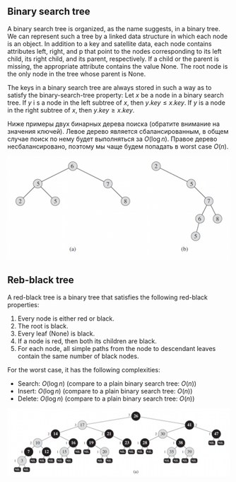 ## Binary search tree

A binary search tree is organized, as the name suggests, in a binary tree. We can represent such a tree by a linked data structure in which each node is an object. In addition to a key and satellite data, each node contains attributes left, right, and p that point to the nodes corresponding to its left child, its right child, and its parent, respectively. If a child or the parent is missing, the appropriate attribute contains the value None. The root node is the only node in the tree whose parent is None.

The keys in a binary search tree are always stored in such a way as to satisfy the binary-search-tree property:
Let $x$ be a node in a binary search tree. If $y$ i s a node in the left subtree of $x$,
then $y.key \leq x.key$. If $y$ is a node in the right subtree of $x$, then $y.key \geq x.key$.

Ниже примеры двух бинарных дерева поиска (обратите внимание на значения ключей). Левое дерево является сбалансированным, в общем случае поиск по нему будет выполняться за $O(\log n)$. Правое дерево несбалансировано, поэтому мы чаще будем попадать в worst case $O(n)$.
 
![bt example](bt_examples.png "bt example")

## Reb-black tree

A red-black tree is a binary tree that satisfies the following red-black properties:
1. Every node is either red or black.
2. The root is black.
3. Every leaf (None) is black.
4. If a node is red, then both its children are black.
5. For each node, all simple paths from the node to descendant leaves contain the same number of black nodes.

For the worst case, it has the following complexities:
* Search: $O(\log n)$ (compare to a plain binary search tree: $O(n)$)
* Insert: $O(\log n)$ (compare to a plain binary search tree: $O(n)$)
* Delete: $O(\log n)$ (compare to a plain binary search tree: $O(n)$)

![rbt example](rbt_example.png "rbt example")
